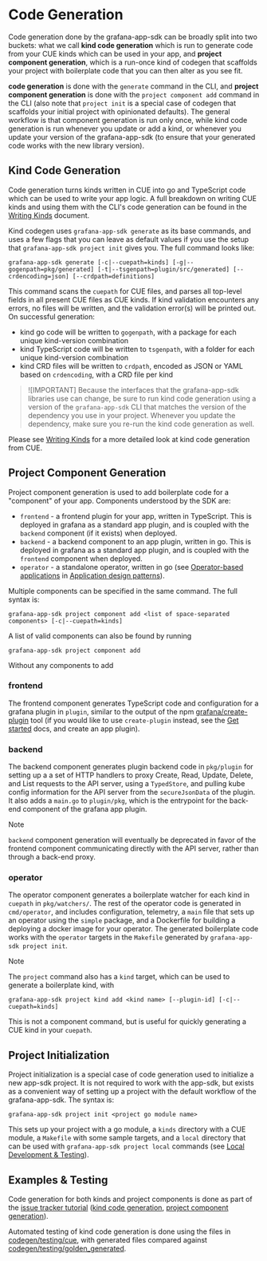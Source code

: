 # Code Generation

Code generation done by the grafana-app-sdk can be broadly split into two buckets: what we call **kind code generation** which is run to generate code from your CUE kinds which can be used in your app, and **project component generation**, which is a run-once kind of codegen that scaffolds your project with boilerplate code that you can then alter as you see fit.

**code generation** is done with the `generate` command in the CLI, and **project component generation** is done with the `project component add` command in the CLI (also note that `project init` is a special case of codegen that scaffolds your initial project with opinionated defaults). The general workflow is that component generation is run only once, while kind code generation is run whenever you update or add a kind, or whenever you update your version of the grafana-app-sdk (to ensure that your generated code works with the new library version).

## Kind Code Generation

Code generation turns kinds written in CUE into go and TypeScript code which can be used to write your app logic. 
A full breakdown on writing CUE kinds and using them with the CLI's code generation can be found in the [Writing Kinds](./custom-kinds/writing-kinds.md) document.

Kind codegen uses `grafana-app-sdk generate` as its base commands, and uses a few flags that you can leave as default values if you use the setup that `grafana-app-sdk project init` gives you. The full command looks like:
```
grafana-app-sdk generate [-c|--cuepath=kinds] [-g|--gogenpath=pkg/generated] [-t|--tsgenpath=plugin/src/generated] [--crdencoding=json] [--crdpath=definitions]
```
This command scans the `cuepath` for CUE files, and parses all top-level fields in all present CUE files as CUE kinds. If kind validation encounters any errors, no files will be written, and the validation error(s) will be printed out. On successful generation: 
* kind go code will be written to `gogenpath`, with a package for each unique kind-version combination
* kind TypeScript code will be written to `tsgenpath`, with a folder for each unique kind-version combination
* kind CRD files will be written to `crdpath`, encoded as JSON or YAML based on `crdencoding`, with a CRD file per kind

> ![IMPORTANT]
> Because the interfaces that the grafana-app-sdk libraries use can change, be sure to run kind code generation using a version of the `grafana-app-sdk` CLI that matches the version of the dependency you use in your project. Whenever you update the dependency, make sure you re-run the kind code generation as well.

Please see [Writing Kinds](./custom-kinds/writing-kinds.md) for a more detailed look at kind code generation from CUE.

## Project Component Generation

Project component generation is used to add boilerplate code for a "component" of your app. Components understood by the SDK are:
* `frontend` - a frontend plugin for your app, written in TypeScript. This is deployed in grafana as a standard app plugin, and is coupled with the `backend` component (if it exists) when deployed.
* `backend` - a backend component to an app plugin, written in go. This is deployed in grafana as a standard app plugin, and is coupled with the `frontend` component when deployed.
* `operator` - a standalone operator, written in go (see [Operator-based applications](./application-design/README.md#operator-based-applications) in [Application design patterns](./application-design/README.md)).

Multiple components can be specified in the same command. The full syntax is:
```
grafana-app-sdk project component add <list of space-separated components> [-c|--cuepath=kinds]
```

A list of valid components can also be found by running 
```
grafana-app-sdk project component add
```
Without any components to add

### frontend

The frontend component generates TypeScript code and configuration for a grafana plugin in `plugin`, similar to the output of the npm [grafana/create-plugin](https://www.npmjs.com/package/@grafana/create-plugin) tool (if you would like to use `create-plugin` instead, see the [Get started](https://grafana.com/developers/plugin-tools/) docs, and create an app plugin).

### backend

The backend component generates plugin backend code in `pkg/plugin` for setting up a a set of HTTP handlers to proxy Create, Read, Update, Delete, and List requests to the API server, using a `TypedStore`, and pulling kube config information for the API server from the `secureJsonData` of the plugin. It also adds a `main.go` to `plugin/pkg`, which is the entrypoint for the back-end component of the grafana app plugin.

> [!NOTE]
> `backend` component generation will eventually be deprecated in favor of the frontend component communicating directly with the API server, rather than through a back-end proxy.

### operator

The operator component generates a boilerplate watcher for each kind in `cuepath` in `pkg/watchers/`. The rest of the operator code is generated in `cmd/operator`, and includes configuration, telemetry, a `main` file that sets up an operator using the `simple` package, and a Dockerfile for building a deploying a docker image for your operator. The generated boilerplate code works with the `operator` targets in the `Makefile` generated by `grafana-app-sdk project init`.

> [!NOTE]
> The `project` command also has a `kind` target, which can be used to generate a boilerplate kind, with
> ```
> grafana-app-sdk project kind add <kind name> [--plugin-id] [-c|--cuepath=kinds]
> ```
> This is not a component command, but is useful for quickly generating a CUE kind in your `cuepath`.

## Project Initialization

Project initialization is a special case of code generation used to initialize a new app-sdk project. It is not required to work with the app-sdk, but exists as a convenient way of setting up a project with the default workflow of the grafana-app-sdk. The syntax is:
```
grafana-app-sdk project init <project go module name>
```
This sets up your project with a go module, a `kinds` directory with a CUE module, a `Makefile` with some sample targets, and a `local` directory that can be used with `grafana-app-sdk project local` commands (see [Local Development & Testing](./local-development.md)).

## Examples & Testing

Code generation for both kinds and project components is done as part of the [issue tracker tutorial](./tutorials/issue-tracker/README.md) ([kind code generation](./tutorials/issue-tracker/03-generate-kind-code.md), [project component generation](./tutorials/issue-tracker/04-boilerplate.md)).

Automated testing of kind code generation is done using the files in [codegen/testing/cue](../codegen/testing/cue/), with generated files compared against [codegen/testing/golden_generated](../codegen/testing/golden_generated/).